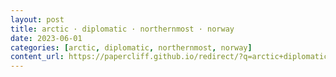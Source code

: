 ```yaml
---
layout: post
title: arctic · diplomatic · northernmost · norway
date: 2023-06-01
categories: [arctic, diplomatic, northernmost, norway]
content_url: https://papercliff.github.io/redirect/?q=arctic+diplomatic+northernmost+norway&tbs=cdr:1,cd_min:5/31/2023,cd_max:6/2/2023
---
```

